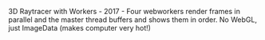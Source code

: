 3D Raytracer with Workers - 2017 - Four webworkers render frames in parallel and the master thread buffers and shows them in order. No WebGL, just ImageData (makes computer very hot!)
